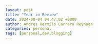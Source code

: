 ```yaml
---
layout: post
title: "Year in Review"
date: 2024-08-04 04:47:02 +0000
author: Andres Hermilo Carrera Reynaga
categories: personal
tags: [personal,dev,blogging]
---
```

